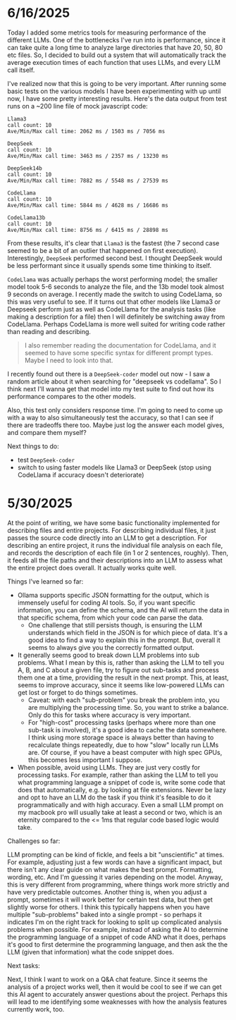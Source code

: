 # 6/16/2025

Today I added some metrics tools for measuring performance of the different LLMs. One of the bottlenecks I've run into is performance, since it can take quite a long time to analyze large directories that have 20, 50, 80 etc files. So, I decided to build out a system that will automatically track the average execution times of each function that uses LLMs, and every LLM call itself.

I've realized now that this is going to be very important. After running some basic tests on the various models I have been experimenting with up until now, I have some pretty interesting results. Here's the data output from test runs on a ~200 line file of mock javascript code:

```
Llama3
call count: 10
Ave/Min/Max call time: 2062 ms / 1503 ms / 7056 ms

DeepSeek
call count: 10
Ave/Min/Max call time: 3463 ms / 2357 ms / 13230 ms

DeepSeek14b
call count: 10
Ave/Min/Max call time: 7882 ms / 5548 ms / 27539 ms

CodeLlama
call count: 10
Ave/Min/Max call time: 5844 ms / 4628 ms / 16686 ms

CodeLlama13b
call count: 10
Ave/Min/Max call time: 8756 ms / 6415 ms / 28898 ms
```

From these results, it's clear that `Llama3` is the fastest (the 7 second case seemed to be a bit of an outlier that happened on first execution).
Interestingly, `DeepSeek` performed second best. I thought DeepSeek would be less performant since it usually spends some time thinking to itself.

`CodeLlama` was actually perhaps the worst performing model; the smaller model took 5-6 seconds to analyze the file, and the 13b model took almost 9 seconds on average. I recently made the switch to using CodeLlama, so this was very useful to see. If it turns out that other models like Llama3 or Deepseek perform just as well as CodeLlama for the analysis tasks (like making a description for a file) then I will definitely be switching away from CodeLlama. Perhaps CodeLlama is more well suited for writing code rather than reading and describing.

> I also remember reading the documentation for CodeLlama, and it seemed to have some specific syntax for different prompt types. Maybe I need to look into that.

I recently found out there is a `DeepSeek-coder` model out now - I saw a random article about it when searching for "deepseek vs codellama". So I think next I'll wanna get that model into my test suite to find out how its performance compares to the other models.

Also, this test only considers response time. I'm going to need to come up with a way to also simultaneously test the accuracy, so that I can see if there are tradeoffs there too. Maybe just log the answer each model gives, and compare them myself?

Next things to do:

- test `DeepSeek-coder`
- switch to using faster models like Llama3 or DeepSeek (stop using CodeLlama if accuracy doesn't deteriorate)

# 5/30/2025

At the point of writing, we have some basic functionality implemented for describing files and entire projects. For describing individual files, it just passes the source code directly into an LLM to get a description. For describing an entire project, it runs the individual file analysis on each file, and records the description of each file (in 1 or 2 sentences, roughly). Then, it feeds all the file paths and their descriptions into an LLM to assess what the entire project does overall. It actually works quite well.

Things I've learned so far:

- Ollama supports specific JSON formatting for the output, which is immensely useful for coding AI tools. So, if you want specific information, you can define the schema, and the AI will return the data in that specific schema, from which your code can parse the data.
  - One challenge that still persists though, is ensuring the LLM understands which field in the JSON is for which piece of data. It's a good idea to find a way to explain this in the prompt. But, overall it seems to always give you the correctly formatted output.
- It generally seems good to break down LLM problems into sub problems. What I mean by this is, rather than asking the LLM to tell you A, B, and C about a given file, try to figure out sub-tasks and process them one at a time, providing the result in the next prompt. This, at least, seems to improve accuracy, since it seems like low-powered LLMs can get lost or forget to do things sometimes.
  - Caveat: with each "sub-problem" you break the problem into, you are multiplying the processing time. So, you want to strike a balance. Only do this for tasks where accuracy is very important.
  - For "high-cost" processing tasks (perhaps where more than one sub-task is involved), it's a good idea to cache the data somewhere. I think using more storage space is always better than having to recalculate things repeatedly, due to how "slow" locally run LLMs are. Of course, if you have a beast computer with high spec GPUs, this becomes less important I suppose.
- When possible, avoid using LLMs. They are just very costly for processing tasks. For example, rather than asking the LLM to tell you what programming language a snippet of code is, write some code that does that automatically, e.g. by looking at file extensions. Never be lazy and opt to have an LLM do the task if you think it's feasible to do it programmatically and with high accuracy. Even a small LLM prompt on my macbook pro will usually take at least a second or two, which is an eternity compared to the <= 1ms that regular code based logic would take.

Challenges so far:

LLM prompting can be kind of fickle, and feels a bit "unscientific" at times. For example, adjusting just a few words can have a significant impact, but there isn't any clear guide on what makes the best prompt. Formatting, wording, etc. And I'm guessing it varies depending on the model. Anyway, this is very different from programming, where things work more strictly and have very predictable outcomes. Another thing is, when you adjust a prompt, sometimes it will work better for certain test data, but then get slightly worse for others. I think this typically happens when you have multiple "sub-problems" baked into a single prompt - so perhaps it indicates I'm on the right track for looking to split up complicated analysis problems when possible. For example, instead of asking the AI to determine the programming language of a snippet of code AND what it does, perhaps it's good to first determine the programming language, and then ask the the LLM (given that information) what the code snippet does.

Next tasks:

Next, I think I want to work on a Q&A chat feature. Since it seems the analysis of a project works well, then it would be cool to see if we can get this AI agent to accurately answer questions about the project. Perhaps this will lead to me identifying some weaknesses with how the analysis features currently work, too.

